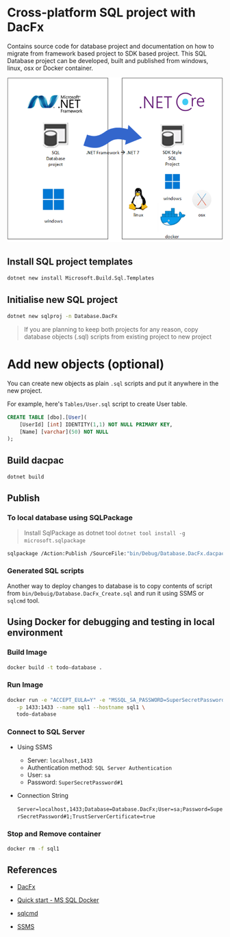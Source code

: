 # Cross-platform SQL project with DacFx

Contains source code for database project and documentation on how to migrate from framework based project to SDK based project.
This SQL Database project can be developed, built and published from windows, linux, osx or Docker container.

![banner](images/banner.png)

## Install SQL project templates

```bash
dotnet new install Microsoft.Build.Sql.Templates
```

## Initialise new SQL project

```bash
dotnet new sqlproj -n Database.DacFx
```

> If you are planning to keep both projects for any reason, copy database objects (.sql) scripts from existing project to new project

# Add new objects (optional)

You can create new objects as plain `.sql` scripts and put it anywhere in the new project.

For example, here's `Tables/User.sql` script to create User table.

```sql
CREATE TABLE [dbo].[User](
    [UserId] [int] IDENTITY(1,1) NOT NULL PRIMARY KEY,
    [Name] [varchar](50) NOT NULL
);
```

## Build dacpac

```bash
dotnet build
```

## Publish

### To local database using SQLPackage

> Install SqlPackage as dotnet tool `dotnet tool install -g microsoft.sqlpackage`

```bash
sqlpackage /Action:Publish /SourceFile:"bin/Debug/Database.DacFx.dacpac" /TargetServerName:"(localdb)\MSSQLLocalDB" /TargetDatabaseName:Database.DacFx
```

### Generated SQL scripts

Another way to deploy changes to database is to copy contents of script from `bin/Debuig/Database.DacFx_Create.sql` and run it using SSMS or `sqlcmd` tool.

## Using Docker for debugging and testing in local environment

### Build Image

```bash
docker build -t todo-database .
```

### Run Image

```bash
docker run -e "ACCEPT_EULA=Y" -e "MSSQL_SA_PASSWORD=SuperSecretPassword#1" \
   -p 1433:1433 --name sql1 --hostname sql1 \
   todo-database
```

### Connect to SQL Server

- Using SSMS

  - Server: `localhost,1433`
  - Authentication method: `SQL Server Authentication`
  - User: `sa`
  - Password: `SuperSecretPassword#1`

- Connection String

  `Server=localhost,1433;Database=Database.DacFx;User=sa;Password=SuperSecretPassword#1;TrustServerCertificate=true`

### Stop and Remove container

```bash
docker rm -f sql1
```

## References

- [DacFx](https://github.com/microsoft/DacFx)

- [Quick start - MS SQL Docker](https://learn.microsoft.com/en-us/sql/linux/quickstart-install-connect-docker?view=sql-server-ver16&pivots=cs1-bash)

- [sqlcmd](https://learn.microsoft.com/en-us/sql/tools/sqlcmd/sqlcmd-use-utility?view=sql-server-ver16)

- [SSMS](https://docs.microsoft.com/en-us/sql/ssms/download-sql-server-management-studio-ssms)
